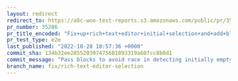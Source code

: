 ```yaml
---
layout: redirect
redirect_to: https://a8c-woo-test-reports.s3.amazonaws.com/public/pr/35286/e2e/index.html
pr_number: 35286
pr_title_encoded: "Fix+up+rich+text+editor+initial+selection+and+add+blocks"
pr_test_type: e2e
last_published: "2022-10-28 18:57:36 +0000"
commit_sha: 134b32ee285520397475681893319a60fcc8b8d1
commit_message: "Pass blocks to avoid race in detecting initially empty blocks"
branch_name: fix/rich-text-editor-selection
---
```

